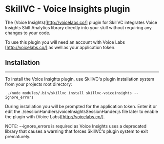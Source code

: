 # SkillVC - Voice Insights plugin

The (Voice Insights)[http://voicelabs.co/] plugin for SkillVC integrates Voice Insights Skill Analytics library directly into
your skill without requiring any changes to your code.

To use this plugin you will need an account with Voice Labs [http://voicelabs.co/] as well as your application token.

## Installation
-----
To install the Voice Insights plugin, use SkillVC's plugin installation system from your projects root directory:

     ./node_modules/.bin/skillvc install skillvc-voiceinsights --ignore_errors

During installation you will be prompted for the application token.  Enter it 
or edit the ./sessionHandlers/voiceInsightsSessionHander.js file later to enable the plugin with 
(Voice Labs)[http://voicelabs.co/].

NOTE: --ignore_errors is required as Voice Insights uses a deprecated library that causes a warning that forces SkillVC's plugin system to exit
prematurely.